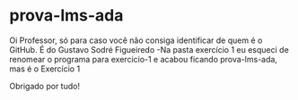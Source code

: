 # prova-lms-ada
Oi Professor, só para caso você não consiga identificar de quem é o GitHub.
É do Gustavo Sodré Figueiredo
-Na pasta exercício 1 eu esqueci de renomear o programa para exercicio-1 e acabou ficando prova-lms-ada, mas é o Exercício 1

Obrigado por tudo!

